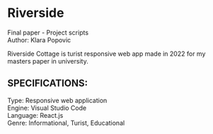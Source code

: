 # Riverside

Final paper - Project scripts  
Author: Klara Popovic  
  
Riverside Cottage is turist responsive web app made in 2022 for my masters paper in university.  
  
## SPECIFICATIONS:
  
Type: Responsive web application  
Engine: Visual Studio Code  
Language: React.js  
Genre: Informational, Turist, Educational    
  
